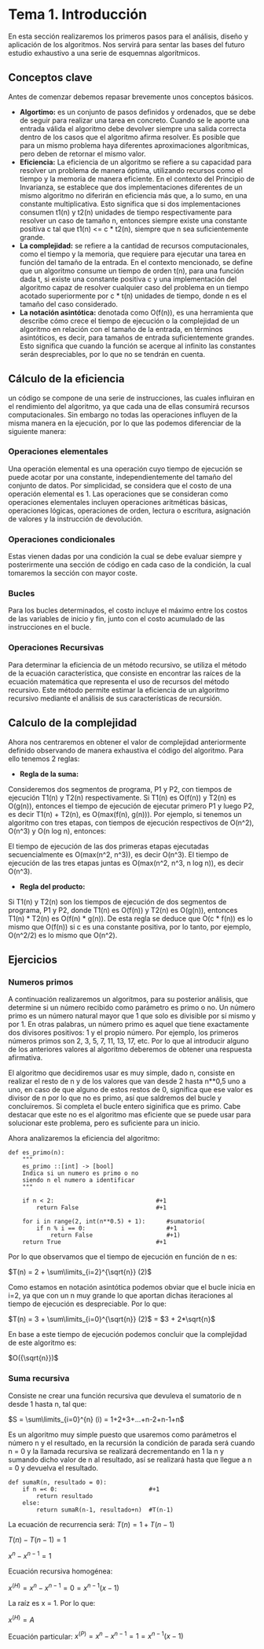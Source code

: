 # Tema 1. Introducción

En esta sección realizaremos los primeros pasos para el análisis, diseño y aplicación de los algoritmos. Nos servirá para sentar las bases del futuro estudio exhaustivo a una serie de esquemnas algorítmicos.

## Conceptos clave

Antes de comenzar debemos repasar brevemente unos conceptos básicos.

- **Algortimo:** es un conjunto de pasos definidos y ordenados, que se debe de seguir para realizar una tarea en concreto. Cuando se le aporte una entrada válida el algoritmo debe devolver siempre una salida correcta dentro de los casos que el algoritmo afirma resolver. Es posible que para un mismo problema haya diferentes aproximaciones algorítmicas, pero deben de retornar el mismo valor.
- **Eficiencia:** La eficiencia de un algoritmo se refiere a su capacidad para resolver un problema de manera óptima, utilizando recursos como el tiempo y la memoria de manera eficiente. En el contexto del Principio de Invarianza, se establece que dos implementaciones diferentes de un mismo algoritmo no diferirán en eficiencia más que, a lo sumo, en una constante multiplicativa. Esto significa que si dos implementaciones consumen t1(n) y t2(n) unidades de tiempo respectivamente para resolver un caso de tamaño n, entonces siempre existe una constante positiva c tal que t1(n) <= c * t2(n), siempre que n sea suficientemente grande.
- **La complejidad:** se refiere a la cantidad de recursos computacionales, como el tiempo y la memoria, que requiere para ejecutar una tarea en función del tamaño de la entrada. En el contexto mencionado, se define que un algoritmo consume un tiempo de orden t(n), para una función dada t, si existe una constante positiva c y una implementación del algoritmo capaz de resolver cualquier caso del problema en un tiempo acotado superiormente por c * t(n) unidades de tiempo, donde n es el tamaño del caso considerado.
- **La notación asintótica:** denotada como O(f(n)), es una herramienta que describe cómo crece el tiempo de ejecución o la complejidad de un algoritmo en relación con el tamaño de la entrada, en términos asintóticos, es decir, para tamaños de entrada suficientemente grandes. Esto significa que cuando la función se acerque al infinito las constantes serán despreciables, por lo que no se tendrán en cuenta.

## Cálculo de la eficiencia

un código se compone de una serie de instrucciones, las cuales influiran en el rendimiento del algoritmo, ya que cada una de ellas consumirá recursos computacionales. Sin embargo no todas las operaciones influyen de la misma manera en la ejecución, por lo que las podemos diferenciar de la siguiente manera:

### Operaciones elementales
Una operación elemental es una operación cuyo tiempo de ejecución se puede acotar por una constante, independientemente del tamaño del conjunto de datos. Por simplicidad, se considera que el costo de una operación elemental es 1.
Las operaciones que se consideran como operaciones elementales incluyen operaciones aritméticas básicas, operaciones lógicas, operaciones de orden, lectura o escritura, asignación de valores y la instrucción de devolución.

### Operaciones condicionales
Estas vienen dadas por una condición la cual se debe evaluar siempre y posterirmente una sección de código en cada caso de la condición, la cual tomaremos la sección con mayor coste.

### Bucles
Para los bucles determinados, el costo incluye el máximo entre los costos de las variables de inicio y fin, junto con el costo acumulado de las instrucciones en el bucle.

### Operaciones Recursivas
Para determinar la eficiencia de un método recursivo, se utiliza el método de la ecuación característica, que consiste en encontrar las raíces de la ecuación matemática que representa el uso de recursos del método recursivo. Este método permite estimar la eficiencia de un algoritmo recursivo mediante el análisis de sus características de recursión.

## Calculo de la complejidad

Ahora nos centraremos en obtener el valor de complejidad anteriormente definido observando de manera exhaustiva el código del algoritmo. Para ello tenemos 2 reglas:

- **Regla de la suma:**

Consideremos dos segmentos de programa, P1 y P2, con tiempos de ejecución T1(n) y T2(n) respectivamente. Si T1(n) es O(f(n)) y T2(n) es O(g(n)), entonces el tiempo de ejecución de ejecutar primero P1 y luego P2, es decir T1(n) + T2(n), es O(max(f(n), g(n))). Por ejemplo, si tenemos un algoritmo con tres etapas, con tiempos de ejecución respectivos de O(n^2), O(n^3) y O(n log n), entonces:

El tiempo de ejecución de las dos primeras etapas ejecutadas secuencialmente es O(max(n^2, n^3)), es decir O(n^3).
El tiempo de ejecución de las tres etapas juntas es O(max(n^2, n^3, n log n)), es decir O(n^3).

- **Regla del producto:**
  
Si T1(n) y T2(n) son los tiempos de ejecución de dos segmentos de programa, P1 y P2, donde T1(n) es O(f(n)) y T2(n) es O(g(n)), entonces T1(n) * T2(n) es O(f(n) * g(n)). De esta regla se deduce que O(c * f(n)) es lo mismo que O(f(n)) si c es una constante positiva, por lo tanto, por ejemplo, O(n^2/2) es lo mismo que O(n^2).

## Ejercicios

### Numeros primos 

A continuación realizaremos un algoritmos, para su posterior análisis, que determine si un número recibido como parámetro es primo o no. 
Un número primo es un número natural mayor que 1 que solo es divisible por sí mismo y por 1. En otras palabras, un número primo es aquel que tiene exactamente dos divisores positivos: 1 y el propio número. Por ejemplo, los primeros números primos son 2, 3, 5, 7, 11, 13, 17, etc.
Por lo que al introducir alguno de los anteriores valores al algoritmo deberemos de obtener una respuesta afirmativa.

El algoritmo que decidiremos usar es muy simple, dado n, consiste en realizar el resto de n y de los valores que van desde 2 hasta n**0,5 uno a uno, en caso de que alguno de estos restos de 0, significa que ese valor es divisor de n por lo que no es primo, así que saldremos del bucle y concluiremos. Si completa el bucle entero siginifica que es primo.
Cabe destacar que este no es el algoritmo mas eficiente que se puede usar para solucionar este problema, pero es suficiente para un inicio.

Ahora analizaremos la eficiencia del algoritmo:

```python=
def es_primo(n):
    """
    es_primo ::[int] -> [bool]
    Indica si un numero es primo o no
    siendo n el numero a identificar
    """
    
    if n < 2:                             #+1
        return False                      #+1

    for i in range(2, int(n**0.5) + 1):      #sumatorio(   
        if n % i == 0:                       #+1
            return False                     #+1)
    return True                           #+1
```

Por lo que observamos que el tiempo de ejecución en función de n es:

$T(n) = 2 + \sum\limits_{i=2}^{\sqrt{n}} (2)$

Como estamos en notación asintótica podemos obviar que el bucle inicia en i=2, ya que con un n muy grande lo que aportan dichas iteraciones al tiempo de ejecución es despreciable.
Por lo que:

$T(n) = 3 + \sum\limits_{i=0}^{\sqrt{n}} (2)$ = $3 + 2*\sqrt{n}$

En base a este tiempo de ejecución podemos concluir que la complejidad de este algoritmo es:

$O({\sqrt{n}})$

### Suma recursiva

Consiste ne crear una función recursiva que devuleva el sumatorio de n desde 1 hasta n, tal que:

$S = \sum\limits_{i=0}^{n} (i) = 1+2+3+...+n-2+n-1+n$

Es un algoritmo muy simple puesto que usaremos como parámetros el número n y el resultado, en la recursión la condición de parada será cuando n = 0 y la llamada recursiva se realizará decrementando en 1 la n y sumando dicho valor de n al resultado, así se realizará hasta que llegue a n = 0 y devuelva el resultado.

```python= 
def sumaR(n, resultado = 0):
    if n =< 0:                          #+1
        return resultado                
    else:
        return sumaR(n-1, resultado+n)  #T(n-1)
```
La ecuación de recurrencia será:
$T(n) = 1 + T(n-1)$

$T(n) - T(n-1) = 1$

$x^n - x^{n-1} = 1$

Ecuación recursiva homogénea:

$x^{(H)} = x^n - x^{n-1} = 0 = x^{n-1}(x-1)$

La raíz es x = 1. Por lo que:

$x^{(H)} = A$

Ecuación particular:
$x^{(P)} = x^n - x^{n-1} = 1 = x^{n-1}(x-1)$





